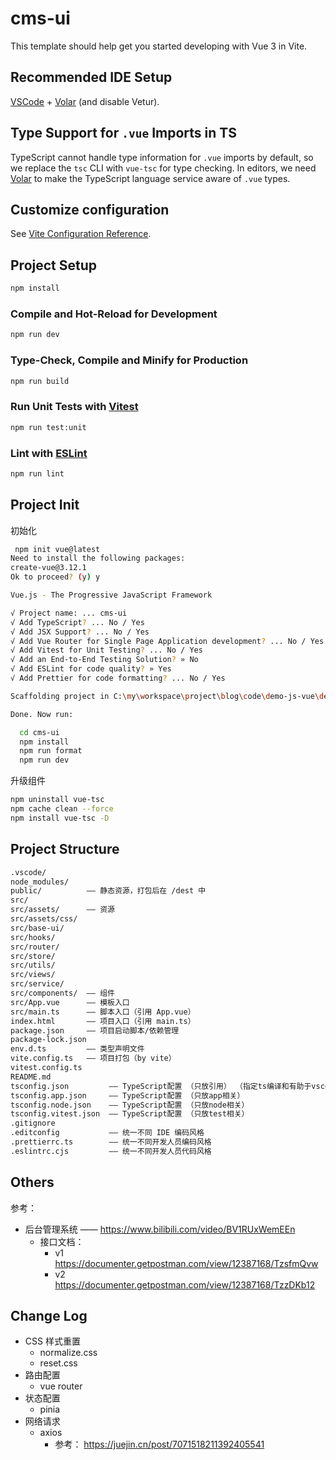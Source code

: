 # cms-ui

This template should help get you started developing with Vue 3 in Vite.

## Recommended IDE Setup

[VSCode](https://code.visualstudio.com/) + [Volar](https://marketplace.visualstudio.com/items?itemName=Vue.volar) (and disable Vetur).

## Type Support for `.vue` Imports in TS

TypeScript cannot handle type information for `.vue` imports by default, so we replace the `tsc` CLI with `vue-tsc` for type checking. In editors, we need [Volar](https://marketplace.visualstudio.com/items?itemName=Vue.volar) to make the TypeScript language service aware of `.vue` types.

## Customize configuration

See [Vite Configuration Reference](https://vite.dev/config/).

## Project Setup

```sh
npm install
```

### Compile and Hot-Reload for Development

```sh
npm run dev
```

### Type-Check, Compile and Minify for Production

```sh
npm run build
```

### Run Unit Tests with [Vitest](https://vitest.dev/)

```sh
npm run test:unit
```

### Lint with [ESLint](https://eslint.org/)

```sh
npm run lint
```

## Project Init

初始化

```bash
 npm init vue@latest
Need to install the following packages:
create-vue@3.12.1
Ok to proceed? (y) y

Vue.js - The Progressive JavaScript Framework

√ Project name: ... cms-ui
√ Add TypeScript? ... No / Yes
√ Add JSX Support? ... No / Yes
√ Add Vue Router for Single Page Application development? ... No / Yes
√ Add Vitest for Unit Testing? ... No / Yes
√ Add an End-to-End Testing Solution? » No
√ Add ESLint for code quality? » Yes
√ Add Prettier for code formatting? ... No / Yes

Scaffolding project in C:\my\workspace\project\blog\code\demo-js-vue\demo-04-project-userms\cms-ui...

Done. Now run:

  cd cms-ui
  npm install
  npm run format
  npm run dev
```

升级组件

```bash
npm uninstall vue-tsc
npm cache clean --force
npm install vue-tsc -D
```

## Project Structure

```bash
.vscode/
node_modules/
public/          —— 静态资源，打包后在 /dest 中
src/
src/assets/      —— 资源
src/assets/css/
src/base-ui/
src/hooks/
src/router/
src/store/
src/utils/
src/views/
src/service/
src/components/  —— 组件
src/App.vue      —— 模板入口
src/main.ts      —— 脚本入口（引用 App.vue）
index.html       —— 项目入口（引用 main.ts）
package.json     —— 项目启动脚本/依赖管理
package-lock.json
env.d.ts         —— 类型声明文件
vite.config.ts   —— 项目打包（by vite）
vitest.config.ts
README.md
tsconfig.json         —— TypeScript配置 （只放引用） （指定ts编译和有助于vscode提示）
tsconfig.app.json     —— TypeScript配置 （只放app相关）
tsconfig.node.json    —— TypeScript配置 （只放node相关）
tsconfig.vitest.json  —— TypeScript配置 （只放test相关）
.gitignore
.editconfig           —— 统一不同 IDE 编码风格
.prettierrc.ts        —— 统一不同开发人员编码风格
.eslintrc.cjs         —— 统一不同开发人员代码风格
```

## Others

参考：

- 后台管理系统 —— https://www.bilibili.com/video/BV1RUxWemEEn
  - 接口文档：
    - v1 https://documenter.getpostman.com/view/12387168/TzsfmQvw
    - v2 https://documenter.getpostman.com/view/12387168/TzzDKb12

## Change Log

- CSS 样式重置
  - normalize.css
  - reset.css
- 路由配置
  - vue router
- 状态配置
  - pinia
- 网络请求
  - axios
    - 参考： https://juejin.cn/post/7071518211392405541
